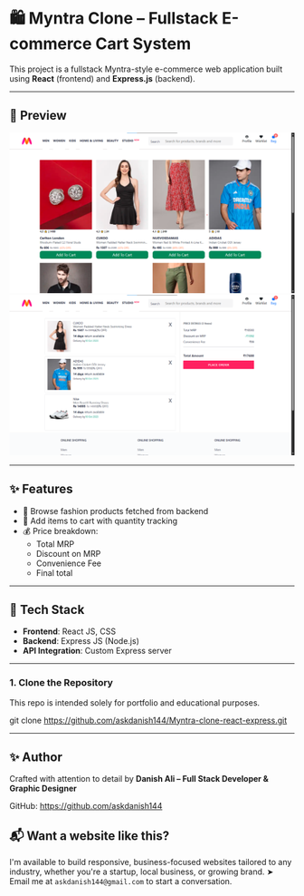 # 🛍️ Myntra Clone – Fullstack E-commerce Cart System

This project is a fullstack Myntra-style e-commerce web application built using **React** (frontend) and **Express.js** (backend). 

---

## 📸 Preview

![Screenshot](./home-page-screenshot.png)
![Screenshot](./cart-page-screenshot.png)

---

## ✨ Features

- 🔎 Browse fashion products fetched from backend
- 🛒 Add items to cart with quantity tracking
- 💰 Price breakdown:
  - Total MRP
  - Discount on MRP
  - Convenience Fee
  - Final total

---

## 🔧 Tech Stack

- **Frontend**: React JS, CSS
- **Backend**: Express JS (Node.js)
- **API Integration**: Custom Express server

---

### 1. Clone the Repository

This repo is intended solely for portfolio and educational purposes.

git clone https://github.com/askdanish144/Myntra-clone-react-express.git

---

## ✨ Author

Crafted with attention to detail by **Danish Ali – Full Stack Developer & Graphic Designer**

GitHub: https://github.com/askdanish144

## 📬 Want a website like this?

I'm available to build responsive, business-focused websites tailored to any industry, whether you're a startup, local business, or growing brand.
➤ Email me at `askdanish144@gmail.com` to start a conversation.
